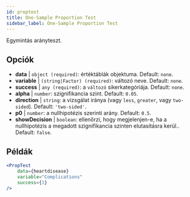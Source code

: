 ```yaml
---
id: proptest
title: One-Sample Proportion Test
sidebar_label: One-Sample Proportion Test
---
```


Egymintás arányteszt.

## Opciók

* __data__ | `object (required)`: értéktáblák objektuma. Default: `none`.
* __variable__ | `(string|Factor) (required)`: változó neve. Default: `none`.
* __success__ | `any (required)`: a `változó` sikerkategóriája. Default: `none`.
* __alpha__ | `number`: szignifikancia szint. Default: `0.05`.
* __direction__ | `string`: a vizsgálat iránya (vagy `less`, `greater`, vagy `two-sided`). Default: `'two-sided'`.
* __p0__ | `number`: a nullhipotézis szerinti arány. Default: `0.5`.
* __showDecision__ | `boolean`: ellenőrzi, hogy megjelenjen-e, ha a nullhipotézis a megadott szignifikancia szinten elutasításra kerül.. Default: `false`.


## Példák

```jsx live
<PropTest
    data={heartdisease} 
    variable="Complications"
    success={1}
/>
```
